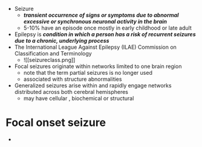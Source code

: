 - Seizure 
	- ***transient occurrence of signs or symptoms due to abnormal excessive or synchronous neuronal activity in the brain***
	- 5-10% have an episode once mostly in early childhood or late adult 
- Epilepsy is ***condition in which a person has a risk of recurrent seizures due to a chronic, underlying process***
- The International League Against Epilepsy (ILAE) Commission on Classification and Terminology 
	- ![[seizureclass.png]]
- Focal seizures originate within networks limited to one brain region 
	- note that the term partial seizures is no longer used 
	- associated with structure abnormalities 
- Generalized seizures arise within and rapidly engage networks distributed across both cerebral hemispheres 
	- may have cellular , biochemical or structural 
# Focal onset seizure 
- 